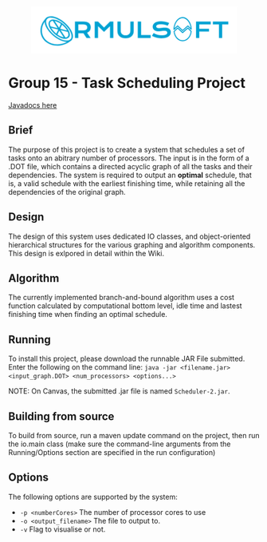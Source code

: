 
<div align="center">
<a><img style="display:inline-block;" src="./ormulsoft.png" ></a>
<br>
</div>


# Group 15 - Task Scheduling Project


[Javadocs here](https://eugene-bulog.github.io/Softeng-306-Group-15/overview-summary.html)

## Brief

The purpose of this project is to create a system that schedules a set of tasks onto an abitrary number of processors.
The input is in the form of a .DOT file, which contains a directed acyclic graph of all the tasks and their dependencies. 
The system is required to output an **optimal** schedule, that is, a valid schedule with the earliest finishing time, while retaining all the dependencies of the original graph.

## Design

The design of this system uses dedicated IO classes, and object-oriented hierarchical structures for the various graphing and algorithm components. This design is exlpored in detail within the Wiki.

## Algorithm
The currently implemented branch-and-bound algorithm uses a cost function calculated by computational bottom level, idle time and
lastest finishing time when finding an optimal schedule.

## Running
To install this project, please download the runnable JAR File submitted.<br/> Enter the following on the command line: `java -jar <filename.jar> <input_graph.DOT> <num_processors> <options...>`

NOTE: On Canvas, the submitted .jar file is named `Scheduler-2.jar`.

## Building from source
To build from source, run a maven update command on the project, then run the io.main class (make sure the command-line arguments from the Running/Options section are specified in the run configuration)

## Options
The following options are supported by the system: 
- `-p <numberCores>`       The number of processor cores to use
- `-o <output_filename>`   The file to output to.
- `-v`                     Flag to visualise or not.



